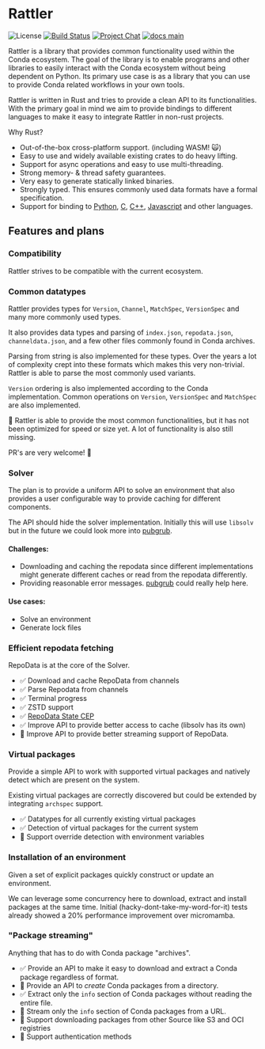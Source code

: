 # Rattler

![License][license-badge]
[![Build Status][build-badge]][build]
[![Project Chat][chat-badge]][chat-url]
[![docs main][docs-main-badge]][docs-main]

[license-badge]: https://img.shields.io/badge/license-BSD--3--Clause-blue?style=flat-square
[build-badge]: https://img.shields.io/github/actions/workflow/status/mamba-org/rattler/rust-compile.yml?style=flat-square&branch=main
[build]: https://github.com/mamba-org/rattler/actions
[chat-badge]: https://img.shields.io/badge/zulip-join_chat-brightgreen.svg?style=flat-square
[chat-url]: https://prefix.zulipchat.com/
[docs-main-badge]: https://img.shields.io/badge/docs-main-yellow.svg?style=flat-square
[docs-main]: https://mamba-org.github.io/rattler


Rattler is a library that provides common functionality used within the Conda ecosystem.
The goal of the library is to enable programs and other libraries to easily interact with the Conda ecosystem without being dependent on Python.
Its primary use case is as a library that you can use to provide Conda related workflows in your own tools.

Rattler is written in Rust and tries to provide a clean API to its functionalities. 
With the primary goal in mind we aim to provide bindings to different languages to make it easy to integrate Rattler in non-rust projects.

Why Rust?

* Out-of-the-box cross-platform support. (including WASM! 🙀)
* Easy to use and widely available existing crates to do heavy lifting.
* Support for async operations and easy to use multi-threading. 
* Strong memory- & thread safety guarantees.
* Very easy to generate statically linked binaries.
* Strongly typed. This ensures commonly used data formats have a formal specification.
* Support for binding to [Python](https://github.com/PyO3/pyo3), [C](https://github.com/eqrion/cbindgen), [C++](https://github.com/dtolnay/cxx), [Javascript](https://napi.rs/) and other languages.

## Features and plans

### Compatibility

Rattler strives to be compatible with the current ecosystem.

### Common datatypes

Rattler provides types for `Version`, `Channel`, `MatchSpec`, `VersionSpec` and many more commonly used types. 

It also provides data types and parsing of `index.json`, `repodata.json`, `channeldata.json`, and a few other files commonly found in Conda archives.

Parsing from string is also implemented for these types. 
Over the years a lot of complexity crept into these formats which makes this very non-trivial. 
Rattler is able to parse the most commonly used variants.

`Version` ordering is also implemented according to the Conda implementation. 
Common operations on `Version`, `VersionSpec` and `MatchSpec` are also implemented.

🚧 Rattler is able to provide the most common functionalities, but it has not been optimized for speed or size yet. 
A lot of functionality is also still missing. 

PR's are very welcome! 👋

### Solver

The plan is to provide a uniform API to solve an environment that also provides a user configurable way to provide caching for different components.

The API should hide the solver implementation. 
Initially this will use `libsolv` but in the future we could look more into [pubgrub](https://github.com/pubgrub-rs/pubgrub).

#### Challenges:

* Downloading and caching the repodata since different implementations might generate different caches or read from the repodata differently.
* Providing reasonable error messages. [pubgrub](https://github.com/pubgrub-rs/pubgrub) could really help here.

#### Use cases:

- Solve an environment
- Generate lock files

### Efficient repodata fetching 

RepoData is at the core of the Solver. 

- ✅ Download and cache RepoData from channels
- ✅ Parse Repodata from channels
- ✅ Terminal progress
- ✅ ZSTD support
- ✅ [RepoData State CEP](https://github.com/conda-incubator/ceps/pull/46)
- ✅ Improve API to provide better access to cache (libsolv has its own)
- 🚧 Improve API to provide better streaming support of RepoData.

### Virtual packages

Provide a simple API to work with supported virtual packages and natively detect which are present on the system.

Existing virtual packages are correctly discovered but could be extended by integrating `archspec` support.

- ✅ Datatypes for all currently existing virtual packages
- ✅ Detection of virtual packages for the current system
- 🚧 Support override detection with environment variables

### Installation of an environment

Given a set of explicit packages quickly construct or update an environment.

We can leverage some concurrency here to download, extract and install packages at the same time. 
Initial (hacky-dont-take-my-word-for-it) tests already showed a 20% performance improvement over micromamba.

### "Package streaming"

Anything that has to do with Conda package "archives".

- ✅ Provide an API to make it easy to download and extract a Conda package regardless of format.
- 🚧 Provide an API to *create* Conda packages from a directory.
- ✅ Extract only the `info` section of Conda packages without reading the entire file.
- 🚧 Stream only the `info` section of Conda packages from a URL.
- 🚧 Support downloading packages from other Source like S3 and OCI registries
- 🚧 Support authentication methods
